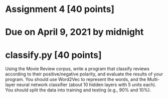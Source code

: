 # Assignment 4  [40 points]
# Due on April 9, 2021 by midnight

# classify.py [40 points]
Using the Movie Review corpus, write a program that classify reviews according to their positive/negative polarity, and evaluate the results of your program. You should use Word2Vec to represent the words, and the Multi-layer neural network classifier (about 10 hidden layers with 5 units each). You should split the data into training and testing (e.g., 90\% and 10\%).
